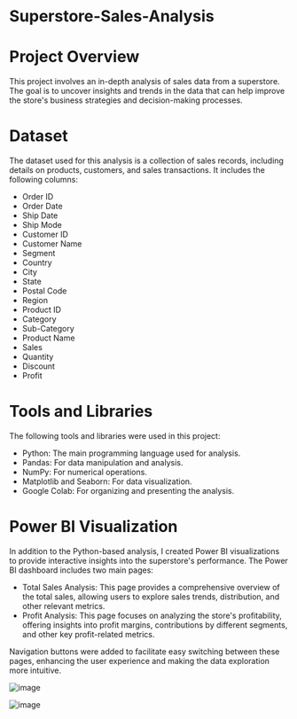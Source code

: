 # Superstore-Sales-Analysis

# Project Overview

This project involves an in-depth analysis of sales data from a superstore. The goal is to uncover insights and trends in the data that can help improve the store's business strategies and decision-making processes.

# Dataset

The dataset used for this analysis is a collection of sales records, including details on products, customers, and sales transactions. It includes the following columns:

* Order ID
* Order Date
* Ship Date
* Ship Mode
* Customer ID
* Customer Name
* Segment
* Country
* City
* State
* Postal Code
* Region
* Product ID
* Category
* Sub-Category
* Product Name
* Sales
* Quantity
* Discount
* Profit

# Tools and Libraries
The following tools and libraries were used in this project:

* Python: The main programming language used for analysis.
* Pandas: For data manipulation and analysis.
* NumPy: For numerical operations.
* Matplotlib and Seaborn: For data visualization.
* Google Colab: For organizing and presenting the analysis.

# Power BI Visualization

In addition to the Python-based analysis, I created Power BI visualizations to provide interactive insights into the superstore's performance. The Power BI dashboard includes two main pages:

* Total Sales Analysis: This page provides a comprehensive overview of the total sales, allowing users to explore sales trends, distribution, and other relevant metrics.
* Profit Analysis: This page focuses on analyzing the store's profitability, offering insights into profit margins, contributions by different segments, and other key profit-related metrics.

Navigation buttons were added to facilitate easy switching between these pages, enhancing the user experience and making the data exploration more intuitive.

![image](https://github.com/ankita05saha03/Superstore-Sales-Analysis/assets/143898335/0d36787e-05ca-4ea0-9034-6074c30e6aba)

![image](https://github.com/ankita05saha03/Superstore-Sales-Analysis/assets/143898335/61e41b7a-0ba6-44b5-b505-96e35520fde3)
